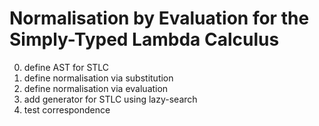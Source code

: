 # Normalisation by Evaluation for the Simply-Typed Lambda Calculus

0. define AST for STLC
1. define normalisation via substitution
2. define normalisation via evaluation
3. add generator for STLC using lazy-search
4. test correspondence